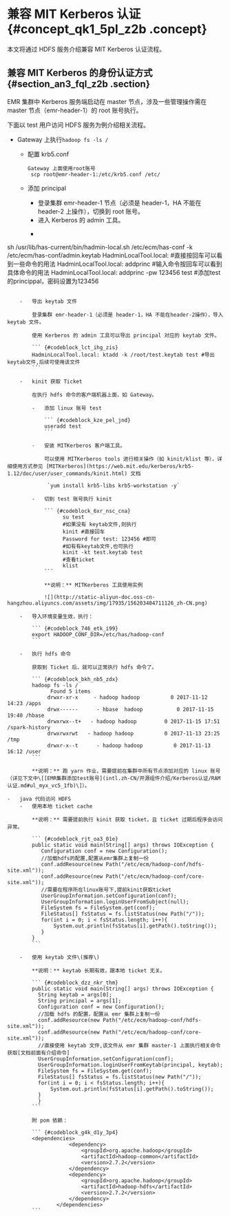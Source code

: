 # 兼容 MIT Kerberos 认证 {#concept_qk1_5pl_z2b .concept}

本文将通过 HDFS 服务介绍兼容 MIT Kerberos 认证流程。

## 兼容 MIT Kerberos 的身份认证方式 {#section_an3_fql_z2b .section}

EMR 集群中 Kerberos 服务端启动在 master 节点，涉及一些管理操作需在 master 节点（emr-header-1）的 root 账号执行。

下面以 test 用户访问 HDFS 服务为例介绍相关流程。

-   Gateway 上执行`hadoop fs -ls /` 
    -   配置 krb5.conf

        ``` {#codeblock_zyx_xmo_tsd}
        Gateway 上面使用root账号
         scp root@emr-header-1:/etc/krb5.conf /etc/
        ```

    -   添加 principal
        -   登录集群 emr-header-1 节点（必须是 header-1，HA 不能在 header-2 上操作），切换到 root 账号。
        -   进入 Kerberos 的 admin 工具。
        -   ``` {#codeblock_x3a_buk_vib}
  sh /usr/lib/has-current/bin/hadmin-local.sh /etc/ecm/has-conf -k /etc/ecm/has-conf/admin.keytab
  HadminLocalTool.local: #直接按回车可以看到一些命令的用法
  HadminLocalTool.local: addprinc #输入命令按回车可以看到具体命令的用法
  HadminLocalTool.local: addprinc -pw 123456 test #添加test的princippal，密码设置为123456
```

    -   导出 keytab 文件

        登录集群 emr-header-1（必须是 header-1，HA 不能在header-2操作），导入 keytab 文件。

        使用 Kerberos 的 admin 工具可以导出 principal 对应的 keytab 文件。

        ``` {#codeblock_lct_ihg_zis}
        HadminLocalTool.local: ktadd -k /root/test.keytab test #导出keytab文件,后续可使用该文件
        ```

    -   kinit 获取 Ticket

        在执行 hdfs 命令的客户端机器上面，如 Gateway。

        -   添加 linux 账号 test

            ``` {#codeblock_kze_pel_jnd}
            useradd test
            ```

        -   安装 MITKerberos 客户端工具。

            可以使用 MITKerberos tools 进行相关操作（如 kinit/klist 等），详细使用方式参见 [MITKerberos](https://web.mit.edu/kerberos/krb5-1.12/doc/user/user_commands/kinit.html) 文档

             `yum install krb5-libs krb5-workstation -y`

        -   切到 test 账号执行 kinit

            ``` {#codeblock_6xr_nsc_cna}
                  su test
                  #如果没有 keytab文件,则执行
                  kinit #直接回车
                  Password for test: 123456 #即可
                  #如有有keytab文件,也可执行
                  kinit -kt test.keytab test    
                  #查看ticket
                  klist
            ```

            **说明：** MITKerberos 工具使用实例

            ![](http://static-aliyun-doc.oss-cn-hangzhou.aliyuncs.com/assets/img/17935/156203404711126_zh-CN.png)

    -   导入环境变量生效，执行：

        ``` {#codeblock_746_etk_i99}
        export HADOOP_CONF_DIR=/etc/has/hadoop-conf
        ```

    -   执行 hdfs 命令

        获取到 Ticket 后，就可以正常执行 hdfs 命令了。

        ``` {#codeblock_bkh_nb5_zdx}
        hadoop fs -ls /
              Found 5 items
             drwxr-xr-x     - hadoop hadoop          0 2017-11-12 14:23 /apps
             drwx------      - hbase  hadoop           0 2017-11-15 19:40 /hbase
             drwxrwx--t+   - hadoop hadoop         0 2017-11-15 17:51 /spark-history
             drwxrwxrwt   - hadoop hadoop          0 2017-11-13 23:25 /tmp
             drwxr-x--t      - hadoop hadoop          0 2017-11-13 16:12 /user
        ```

        **说明：** 跑 yarn 作业，需要提前在集群中所有节点添加对应的 linux 账号（详见下文中\[[EMR集群添加test账号](intl.zh-CN/开源组件介绍/Kerberos认证/RAM 认证.md#ul_myx_vc5_1fb)\]）。

-   java 代码访问 HDFS
    -   使用本地 ticket cache

        **说明：** 需要提前执行 kinit 获取 ticket，且 ticket 过期后程序会访问异常。

        ``` {#codeblock_rjt_oa3_01e}
        public static void main(String[] args) throws IOException {
           Configuration conf = new Configuration();
           //加载hdfs的配置,配置从emr集群上复制一份
           conf.addResource(new Path("/etc/ecm/hadoop-conf/hdfs-site.xml"));
           conf.addResource(new Path("/etc/ecm/hadoop-conf/core-site.xml"));
           //需要在程序所在linux账号下,提前kinit获取ticket
           UserGroupInformation.setConfiguration(conf);
           UserGroupInformation.loginUserFromSubject(null);
           FileSystem fs = FileSystem.get(conf);
           FileStatus[] fsStatus = fs.listStatus(new Path("/"));
           for(int i = 0; i < fsStatus.length; i++){
               System.out.println(fsStatus[i].getPath().toString());
           }
        }
        ```

    -   使用 keytab 文件\(推荐\)

        **说明：** keytab 长期有效，跟本地 ticket 无关。

        ``` {#codeblock_dzz_nkr_thm}
        public static void main(String[] args) throws IOException {
          String keytab = args[0];
          String principal = args[1];
          Configuration conf = new Configuration();
          //加载 hdfs 的配置，配置从 emr 集群上复制一份
          conf.addResource(new Path("/etc/ecm/hadoop-conf/hdfs-site.xml"));
          conf.addResource(new Path("/etc/ecm/hadoop-conf/core-site.xml"));
          //直接使用 keytab 文件,该文件从 emr 集群 master-1 上面执行相关命令获取[文档前面有介绍命令]
          UserGroupInformation.setConfiguration(conf);
          UserGroupInformation.loginUserFromKeytab(principal, keytab);
          FileSystem fs = FileSystem.get(conf);
          FileStatus[] fsStatus = fs.listStatus(new Path("/"));
          for(int i = 0; i < fsStatus.length; i++){
              System.out.println(fsStatus[i].getPath().toString());
          }
          }
        ```

        附 pom 依赖：

        ``` {#codeblock_g4k_d1y_3p4}
        <dependencies>
                    <dependency>
                        <groupId>org.apache.hadoop</groupId>
                        <artifactId>hadoop-common</artifactId>
                        <version>2.7.2</version>
                    </dependency>
                    <dependency>
                        <groupId>org.apache.hadoop</groupId>
                        <artifactId>hadoop-hdfs</artifactId>
                        <version>2.7.2</version>
                    </dependency>
                </dependencies>
        ```


